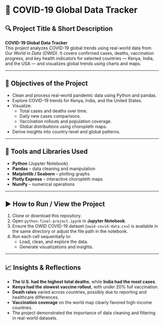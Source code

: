 # 📌 COVID-19 Global Data Tracker

## 🔍 Project Title & Short Description
**COVID-19 Global Data Tracker**  
This project analyzes COVID-19 global trends using real-world data from *Our World in Data (OWID)*. It covers confirmed cases, deaths, vaccination progress, and key health indicators for selected countries — Kenya, India, and the USA — and visualizes global trends using charts and maps.

---

## 🎯 Objectives of the Project
- Clean and process real-world pandemic data using Python and pandas.
- Explore COVID-19 trends for Kenya, India, and the United States.
- Visualize:
  - Total cases and deaths over time.
  - Daily new cases comparisons.
  - Vaccination rollouts and population coverage.
  - Global distributions using choropleth maps.
- Derive insights into country-level and global patterns.

---

## 🧰 Tools and Libraries Used
- **Python** (Jupyter Notebook)
- **Pandas** – data cleaning and manipulation
- **Matplotlib / Seaborn** – plotting graphs
- **Plotly Express** – interactive choropleth maps
- **NumPy** – numerical operations

---

## ▶️ How to Run / View the Project
1. Clone or download this repository.
2. Open `python-final-project.ipynb` in **Jupyter Notebook**.
3. Ensure the OWID COVID-19 dataset (`owid-covid-data.csv`) is available in the same directory or adjust the file path in the notebook.
4. Run each cell sequentially to:
   - Load, clean, and explore the data.
   - Generate visualizations and insights.

---

## 📈 Insights & Reflections
- **The U.S. had the highest total deaths**, while **India had the most cases**.
- **Kenya had the slowest vaccine rollout**, with under 20% full vaccination.
- **Death rates** varied across countries, possibly due to reporting and healthcare differences.
- **Vaccination coverage** on the world map clearly favored high-income countries.
- The project demonstrated the importance of data cleaning and filtering in real-world datasets.
